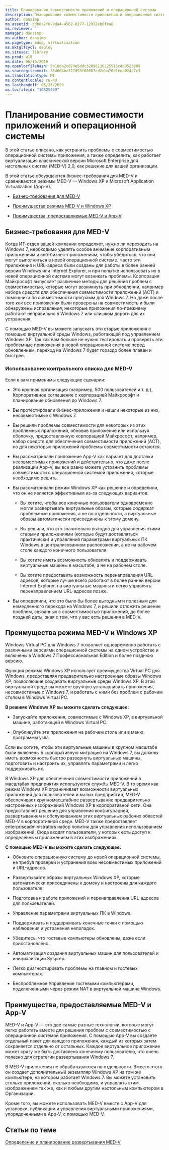 ```yaml
---
title: Планирование совместимости приложений и операционной системы
description: Планирование совместимости приложений и операционной системы
author: dansimp
ms.assetid: cdb0a7f0-9da4-4562-8277-12972eb0fea8
ms.reviewer: ''
manager: dansimp
ms.author: dansimp
ms.pagetype: mdop, virtualization
ms.mktglfcycl: deploy
ms.sitesec: library
ms.prod: w10
ms.date: 06/16/2016
ms.openlocfilehash: 5b10da2c870e5ddc32098136225515cdd0523809
ms.sourcegitcommit: 354664bc527d93f80687cd2eba70d1eea024c7c3
ms.translationtype: MT
ms.contentlocale: ru-RU
ms.lasthandoff: 06/26/2020
ms.locfileid: "10825469"
---
```

# Планирование совместимости приложений и операционной системы


В этой статье описано, как устранить проблемы с совместимостью операционной системы приложения, а также определить, как работает виртуализация классической версии Microsoft Enterprise для настольных систем (MED-V) 2,0, как решение для вашей организации.

В этой статье обсуждаются бизнес-требования для MED-V и сравниваются режимы MED-V — Windows XP и Microsoft Application Virtualization (App-V).

-   [Бизнес-требования для MED-V](#bkmk-whenmedv)

-   [Преимущества режима MED-V и Windows XP](#bkmk-medvvsxp)

-   [Преимущества, предоставляемые MED-V и App-V](#bkmk-medvvsappv)

## <a href="" id="bkmk-whenmedv"></a>Бизнес-требования для MED-V


Когда ИТ-отдел вашей компании определяет, нужно ли переходить на Windows 7, необходимо уделять особое внимание корпоративным приложениям и веб-бизнес-приложениям, чтобы убедиться, что они могут выполняться в новой операционной системе. Часто эти приложения и URL-адреса были созданы для работы в более ранней версии Windows или Internet Explorer, и при попытке использовать их в новой операционной системе могут возникать проблемы. Корпорация Майкрософт выпускает различные методы для решения проблем с совместимостью, которые могут возникнуть при обновлении, например набора средств для обеспечения совместимости приложений (ACT) и помощника по совместимости программ для Windows 7. Но даже после того как все приложения были проверены на совместимость и были обнаружены исправления, некоторые приложения по-прежнему работают неправильно в Windows 7 или слишком дороги для их устранения.

С помощью MED-V вы можете запускать эти старые приложения с помощью виртуальной среды Windows, работающей под управлением Windows XP. Так как вам больше не нужно тестировать и проверять эти проблемные приложения в новой операционной системе перед обновлением, переход на Windows 7 будет гораздо более плавен и быстрее.

### Использование контрольного списка для MED-V

Если к вам применимы следующие сценарии:

-   Это крупная организация (например, 500 пользователей и т. д.), Корпоративное соглашение с корпорацией Майкрософт и планирование обновления до Windows 7.

-   Вы протестировали бизнес-приложения и нашли некоторые из них, несовместимые с Windows 7.

-   Вы решили проблемы совместимости для некоторых из этих проблемных приложений, обновив приложение или используя оболочку, предоставленную корпорацией Майкрософт, например, набор средств для обеспечения совместимости приложений (ACT), но для некоторых приложений проблемы совместимости остаются.

-   Вы рассматривали приложение App-V как вариант для доставки несовместимых приложений и действительно, что даже после реализации App-V, вы все равно можете устранить проблемы совместимости с операционной системой приложения, которые необходимо решить.

-   Вы рассматривали режим Windows XP как решение и определили, что он не является эффективным из-за следующих вариантов:

    -   Вы хотите, чтобы все конечные пользователи одновременно могли развертывать виртуальные образы, которые содержат проблемные приложения, а не по отдельности, а виртуальные образы автоматически присоединены к этому домену.

    -   Вы решили, что это значительно выгодно для управления этими старыми приложениями (которые будут доставляться практически) и управления параметрами виртуальных ПК Windows в централизованном расположении, а не на рабочем столе каждого конечного пользователя.

    -   Вы хотите иметь возможность обновлять и поддерживать виртуальные машины в масштабе, а не на рабочем столе.

    -   Вы хотите предоставить возможность перенаправления URL-адресов, которые лучше всего работают в более ранней версии Internet Explorer, на виртуальные машины и легко управлять перенаправлением URL-адресов позже.

-   Вы определили, что это было бы более выгодным и полезным для немедленного перехода на Windows 7, и решили отложить решение проблем, связанных с совместимостью приложений, до более поздней даты, зная о том, что у вас есть решения в MED-V.

## <a href="" id="bkmk-medvvsxp"></a> Преимущества режима MED-V и Windows XP


Windows Virtual PC для Windows 7 позволяет одновременно работать с различными версиями операционной системы на одном устройстве и включены в Windows 7 Профессиональная Edition и более позднюю версию.

Функция режима Windows XP использует преимущества Virtual PC для Windows, предоставляя предварительно настроенные образы Windows XP, позволяющие создавать виртуальные среды Windows XP. В этой виртуальной среде вы можете вручную устанавливать приложения, несовместимые с Windows 7, и работать с ними без проблем с рабочим столом в Windows Virtual PC.

**В режиме Windows XP вы можете сделать следующее:**

-   Запускайте приложения, совместимые с Windows XP, в виртуальной машине, работающей в Windows Virtual PC.

-   Опубликуйте эти приложения на рабочем столе или в меню программы узла.

Если вы хотите, чтобы эти виртуальные машины в крупном масштабе были включены в корпоративную миграцию на Windows 7, вы должны иметь возможность быстро развернуть виртуальные машины, подготовить и настроить их, управлять параметрами и легко поддерживать их.

В Windows XP для обеспечения совместимости приложений в масштабах предприятия используются службы MED-V. В то время как режим Windows XP ограничивает возможности виртуальных приложений для пользователей и малых предприятий, MED-V обеспечивает крупномасштабное развертывание предварительно настроенных изображений Windows XP в корпоративной сети. Она предоставляет решение для управления конфигурацией, развертыванием и обслуживанием этих виртуальных рабочих областей MED-V в корпоративной среде. MED-V также предоставляет enterpriseadministrators набор политик для управления использованием изображений. Сюда входят пользователи, у которых есть доступ к определенным приложениям в этих изображениях.

**С помощью MED-V вы можете сделать следующее:**

-   Обновите операционную систему до новой операционной системы, не требуя проверки и устранения всех несовместимых приложений и URL-адресов.

-   Развертывайте образы виртуальных Windows XP, которые автоматически присоединены к домену и настроены для каждого пользователя.

-   Подготовка к работе приложений и перенаправления URL-адресов для пользователей.

-   Управление параметрами виртуальных ПК в Windows.

-   Поддерживать и поддерживать конечные точки с помощью наблюдения и устранения неполадок.

-   Убедитесь, что гостевые компьютеры обновлены, даже если приостановлено.

-   Автоматизация создания виртуальных машин для пользователей и инициализации Sysprep.

-   Легко диагностировать проблемы на главном и гостевых компьютерах.

-   Беспроблемное Управление гостевыми компьютерами, подключенными через режим NAT в виртуальной машине Windows.

## <a href="" id="bkmk-medvvsappv"></a>Преимущества, предоставляемые MED-V и App-V


MED-V и App-V — это две самые разные технологии, которые могут легко работать вместе для решения проблем с совместимостью с операционной системой приложения. С помощью App-V вы создаете отдельный пакет для каждого приложения, каждый из которых затем сохраняется отдельно от остальных. Каждое виртуальное приложение может сразу же быть доставлено конечному пользователю, что очень полезно для стратегии развертывания Windows 7.

В MED-V приложения не обрабатываются по отдельности. Вместо этого он создает дополнительный экземпляр Windows XP на том же компьютере, на котором работает Windows 7. Вы можете установить столько приложений, сколько необходимо, и управлять этим изображением так же, как и любым другим настольным компьютером в Организации.

Кроме того, вы можете использовать MED-V вместе с App-V для установки, публикации и управления виртуальными приложениями, упорядоченными в App-V, с помощью MED-V.

## Статьи по теме


[Определение и планирование развертывания MED-V](define-and-plan-your-med-v-deployment.md)

 

 





